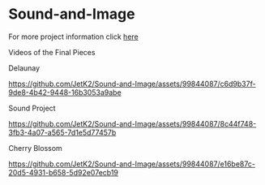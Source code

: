 # Sound-and-Image

For more project information click [here]([url](https://github.com/JetK2/Sound-and-Image/blob/main/Sound%20and%20Image.pdf))

Videos of the Final Pieces

Delaunay

https://github.com/JetK2/Sound-and-Image/assets/99844087/c6d9b37f-9de8-4b42-9448-16b3053a9abe


Sound Project

https://github.com/JetK2/Sound-and-Image/assets/99844087/8c44f748-3fb3-4a07-a565-7d1e5d77457b


Cherry Blossom

https://github.com/JetK2/Sound-and-Image/assets/99844087/e16be87c-20d5-4931-b658-5d92e07ecb19

